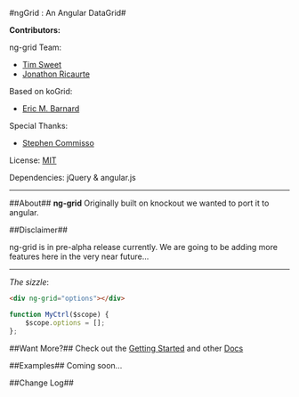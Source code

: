 #ngGrid : An Angular DataGrid#

__Contributors:__

ng-grid Team:
* [Tim Sweet](http://ornerydevelopment.blogspot.com/)
* [Jonathon Ricaurte](https://github.com/xcrico)

Based on koGrid:
* [Eric M. Barnard](https://github.com/ericmbarnard/KoGrid)
 
Special Thanks:
* [Stephen Commisso](https://github.com/gdscommisso/KoGrid)

License: [MIT](http://www.opensource.org/licenses/mit-license.php)

Dependencies: jQuery & angular.js
***
##About##
__ng-grid__ Originally built on knockout we wanted to port it to angular.


##Disclaimer##

ng-grid is in pre-alpha release currently. We are going to be adding more features here in the very near future...

***
_The sizzle_:

```html
<div ng-grid="options"></div>
```
```javascript
function MyCtrl($scope) {
	$scope.options = [];
};

```

##Want More?##
Check out the [Getting Started](https://github.com/Crash8308/ng-grid/wiki/Getting-Started) and other [Docs](https://github.com/Crash8308/ng-grid/wiki)

##Examples##
Coming soon...

##Change Log##
